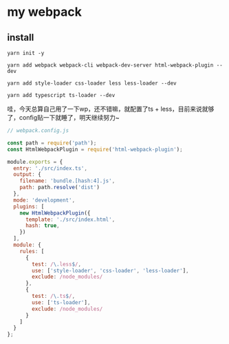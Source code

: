 # my webpack

## install

```shell
yarn init -y

yarn add webpack webpack-cli webpack-dev-server html-webpack-plugin --dev

yarn add style-loader css-loader less less-loader --dev

yarn add typescript ts-loader --dev
```

哇，今天总算自己用了一下wp，还不错嘛，就配置了ts + less，目前来说就够了，config贴一下就睡了，明天继续努力~


```js
// webpack.config.js

const path = require('path');
const HtmlWebpackPlugin = require('html-webpack-plugin');

module.exports = {
  entry: './src/index.ts',
  output: {
    filename: 'bundle.[hash:4].js',
    path: path.resolve('dist')
  },
  mode: 'development',
  plugins: [
    new HtmlWebpackPlugin({
      template: './src/index.html',
      hash: true,
    })
  ],
  module: {
    rules: [
      {
        test: /\.less$/,
        use: ['style-loader', 'css-loader', 'less-loader'],
        exclude: /node_modules/
      },
      {
        test: /\.ts$/,
        use: ['ts-loader'],
        exclude: /node_modules/
      }
    ]
  }
};
```

























```shell

```



```shell

```



```shell

```



```shell

```



```shell

```



```shell

```



```shell

```

```shell

```

